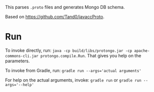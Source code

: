 This parses `.proto` files and generates Mongo DB schema.

Based on https://github.com/Tand0/javaccProto.

# Run
To invoke directly, run:
`java -cp build/libs/protongo.jar -cp apache-commons-cli.jar protongo.compile.Run`. That gives you help on the parameters.

To invoke from Gradle, run:
`gradle run --args='actual arguments'`

For help on the actual arguments, invoke:
`gradle run` or `gradle run --args='--help'`
